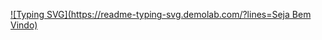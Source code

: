 [![Typing SVG](https://readme-typing-svg.demolab.com/?lines=Seja Bem Vindo)](https://git.io/typing-svg)
